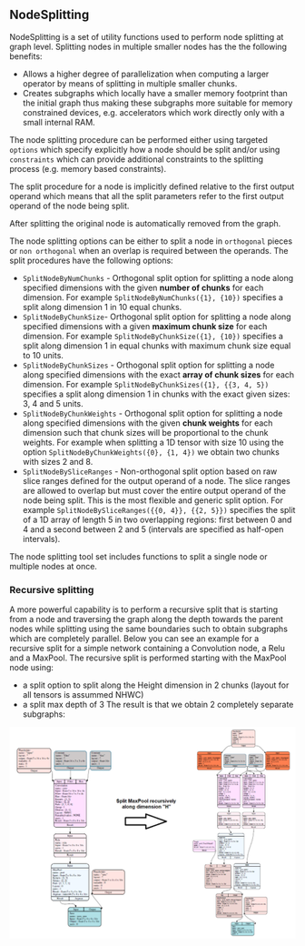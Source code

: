 ## NodeSplitting

NodeSplitting is a set of utility functions used to perform node splitting at graph level. Splitting
nodes in multiple smaller nodes has the the following benefits:
- Allows a higher degree of parallelization when computing a larger operator by means of splitting in
  multiple smaller chunks.
- Creates subgraphs which locally have a smaller memory footprint than the initial graph thus making
  these subgraphs more suitable for memory constrained devices, e.g. accelerators which work directly
  only with a small internal RAM.

The node splitting procedure can be performed either using targeted `options` which specify explicitly
how a node should be split and/or using `constraints` which can provide additional constraints to the
splitting process (e.g. memory based constraints).

The split procedure for a node is implicitly defined relative to the first output operand which means
that all the split parameters refer to the first output operand of the node being split.

After splitting the original node is automatically removed from the graph.

The node splitting options can be either to split a node in `orthogonal` pieces or `non orthogonal`
when an overlap is required between the operands. The split procedures have the following options:
- `SplitNodeByNumChunks` - Orthogonal split option for splitting a node along specified dimensions
  with the given **number of chunks** for each dimension. For example `SplitNodeByNumChunks({1}, {10})`
  specifies a split along dimension 1 in 10 equal chunks.
- `SplitNodeByChunkSize`- Orthogonal split option for splitting a node along specified dimensions
  with a given **maximum chunk size** for each dimension. For example `SplitNodeByChunkSize({1}, {10})`
  specifies a split along dimension 1 in equal chunks with maximum chunk size equal to 10 units.
- `SplitNodeByChunkSizes` - Orthogonal split option for splitting a node along specified dimensions
  with the exact **array of chunk sizes** for each dimension. For example `SplitNodeByChunkSizes({1}, {{3, 4, 5})`
  specifies a split along dimension 1 in chunks with the exact given sizes: 3, 4 and 5 units.
- `SplitNodeByChunkWeights` - Orthogonal split option for splitting a node along specified dimensions
  with the given **chunk weights** for each dimension such that chunk sizes will be proportional to the
  chunk weights. For example when splitting a 1D tensor with size 10 using the option `SplitNodeByChunkWeights({0}, {1, 4})`
  we obtain two chunks with sizes 2 and 8.
- `SplitNodeBySliceRanges` - Non-orthogonal split option based on raw slice ranges defined for the output
  operand of a node. The slice ranges are allowed to overlap but must cover the entire output operand of
  the node being split. This is the most flexible and generic split option. For example `SplitNodeBySliceRanges({{0, 4}}, {{2, 5}})`
  specifies the split of a 1D array of length 5 in two overlapping regions: first between 0 and 4 and a
  second between 2 and 5 (intervals are specified as half-open intervals).

The node splitting tool set includes functions to split a single node or multiple nodes at once.

### Recursive splitting

A more powerful capability is to perform a recursive split that is starting from a node and traversing
the graph along the depth towards the parent nodes while splitting using the same boundaries such to
obtain subgraphs which are completely parallel. Below you can see an example for a recursive split for a
simple network containing a Convolution node, a Relu and a MaxPool. The recursive split is performed
starting with the MaxPool node using:
- a split option to split along the Height dimension in 2 chunks (layout for all tensors is assummed NHWC)
- a split max depth of 3
The result is that we obtain 2 completely separate subgraphs:

![](NodeSplitting.png)

